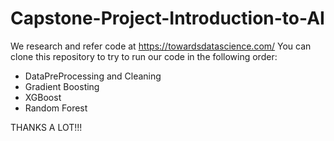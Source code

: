 # Capstone-Project-Introduction-to-AI
We research and refer code at https://towardsdatascience.com/
You can clone this repository to try to run our code in the following order: 
- DataPreProcessing and Cleaning
- Gradient Boosting
- XGBoost
- Random Forest

THANKS A LOT!!!
